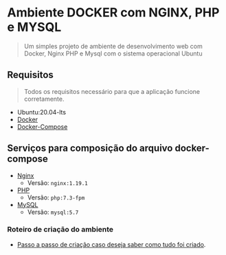 Ambiente DOCKER com NGINX, PHP e MYSQL
===================================

> Um simples projeto de ambiente de desenvolvimento web com Docker, Nginx PHP e Mysql com o sistema operacional Ubuntu

## Requisitos

> Todos os requisitos necessário para que a aplicação funcione corretamente.

- Ubuntu:20.04-lts
- [Docker](https://docs.docker.com/engine/install/)
- [Docker-Compose](https://docs.docker.com/compose/install/)
  
## Serviços para composição do arquivo docker-compose

- [Nginx](https://hub.docker.com/_/nginx)
  - Versão: `nginx:1.19.1` 
- [PHP](https://hub.docker.com/_/php)
  - Versão: `php:7.3-fpm`
- [MySQL](https://hub.docker.com/_/mysql)
  - Versão: `mysql:5.7`

### Roteiro de criação do ambiente

- [Passo a passo de criação caso deseja saber como tudo foi criado](roteiro-docker-compose.md).